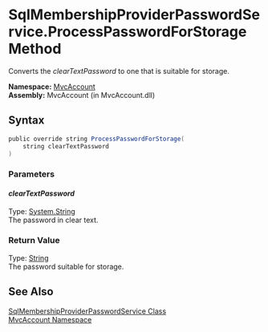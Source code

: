 SqlMembershipProviderPasswordService.ProcessPasswordForStorage Method
=====================================================================
Converts the *clearTextPassword* to one that is suitable for storage.

**Namespace:** [MvcAccount][1]  
**Assembly:** MvcAccount (in MvcAccount.dll)

Syntax
------

```csharp
public override string ProcessPasswordForStorage(
	string clearTextPassword
)
```

### Parameters

#### *clearTextPassword*
Type: [System.String][2]  
The password in clear text.

### Return Value
Type: [String][2]  
The password suitable for storage.

See Also
--------
[SqlMembershipProviderPasswordService Class][3]  
[MvcAccount Namespace][1]  

[1]: ../README.md
[2]: http://msdn.microsoft.com/en-us/library/s1wwdcbf
[3]: README.md